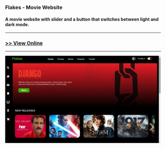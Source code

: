 ### Flakes - Movie Website

#### A movie website with slider and a button that switches between light and dark mode.

---

### [>> View Online](https://thiagowfer.github.io/movie-website/)

---
![Print](./img/print.jpg)
